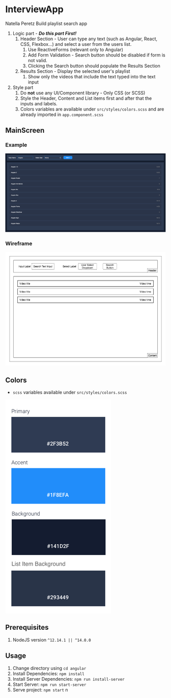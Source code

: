 # InterviewApp
Natella Peretz 
Build playlist search app

1. Logic part - **_Do this part First!_**
    1. Header Section - User can type any text (such as Angular, React, CSS, Flexbox...) and select a user from the users list.
        1. Use ReactiveForms (relevant only to Angular)
        1. Add Form Validation - Search button should be disabled if form is not valid.
        1. Clicking the Search button should populate the Results Section
    1. Results Section - Display the selected user's playlist
        1. Show only the videos that include the text typed into the text input
1. Style part
    1. Do **not** use any UI/Component library - Only CSS (or SCSS)
    1. Style the Header, Content and List items first and after that the inputs and labels.
    1. Colors variables are available under `src/styles/colors.scss` and are already imported in `app.component.scss`

## MainScreen

### Example

![Example main screen](docs/MainScreen.png)

### Wireframe

![Wireframe main screen](docs/MainScreen-Wireframe.png)

## Colors

* `scss` variables available under `src/styles/colors.scss`

![Color Palette](docs/Colors.png)

## Prerequisites

1. NodeJS version `^12.14.1 || ^14.0.0`

## Usage

1. Change directory using `cd angular`
1. Install Dependencies: `npm install`
1. Install Server Dependencies: `npm run install-server`
1. Start Server: `npm run start-server`
1. Serve project: `npm start` 
n